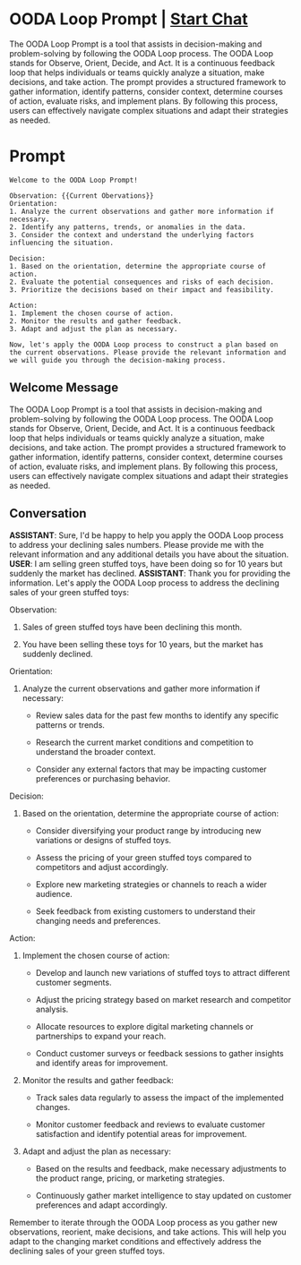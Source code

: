 

# OODA Loop Prompt | [Start Chat](https://gptcall.net/chat.html?data=%7B%22contact%22%3A%7B%22id%22%3A%22s47t8UAok3vw_fqmAmV3g%22%2C%22flow%22%3Atrue%7D%7D)
The OODA Loop Prompt is a tool that assists in decision-making and problem-solving by following the OODA Loop process. The OODA Loop stands for Observe, Orient, Decide, and Act. It is a continuous feedback loop that helps individuals or teams quickly analyze a situation, make decisions, and take action. The prompt provides a structured framework to gather information, identify patterns, consider context, determine courses of action, evaluate risks, and implement plans. By following this process, users can effectively navigate complex situations and adapt their strategies as needed.

# Prompt

```
Welcome to the OODA Loop Prompt!

Observation: {{Current Obervations}}
Orientation:
1. Analyze the current observations and gather more information if necessary.
2. Identify any patterns, trends, or anomalies in the data.
3. Consider the context and understand the underlying factors influencing the situation.

Decision:
1. Based on the orientation, determine the appropriate course of action.
2. Evaluate the potential consequences and risks of each decision.
3. Prioritize the decisions based on their impact and feasibility.

Action:
1. Implement the chosen course of action.
2. Monitor the results and gather feedback.
3. Adapt and adjust the plan as necessary.

Now, let's apply the OODA Loop process to construct a plan based on the current observations. Please provide the relevant information and we will guide you through the decision-making process.
```

## Welcome Message
The OODA Loop Prompt is a tool that assists in decision-making and problem-solving by following the OODA Loop process. The OODA Loop stands for Observe, Orient, Decide, and Act. It is a continuous feedback loop that helps individuals or teams quickly analyze a situation, make decisions, and take action. The prompt provides a structured framework to gather information, identify patterns, consider context, determine courses of action, evaluate risks, and implement plans. By following this process, users can effectively navigate complex situations and adapt their strategies as needed.

## Conversation

**ASSISTANT**: Sure, I'd be happy to help you apply the OODA Loop process to address your declining sales numbers. Please provide me with the relevant information and any additional details you have about the situation.
**USER**: I am selling green stuffed toys, have been doing so for 10 years but suddenly the market has declined.
**ASSISTANT**: Thank you for providing the information. Let's apply the OODA Loop process to address the declining sales of your green stuffed toys:



Observation:

1. Sales of green stuffed toys have been declining this month.

2. You have been selling these toys for 10 years, but the market has suddenly declined.



Orientation:

1. Analyze the current observations and gather more information if necessary:

   - Review sales data for the past few months to identify any specific patterns or trends.

   - Research the current market conditions and competition to understand the broader context.

   - Consider any external factors that may be impacting customer preferences or purchasing behavior.



Decision:

1. Based on the orientation, determine the appropriate course of action:

   - Consider diversifying your product range by introducing new variations or designs of stuffed toys.

   - Assess the pricing of your green stuffed toys compared to competitors and adjust accordingly.

   - Explore new marketing strategies or channels to reach a wider audience.

   - Seek feedback from existing customers to understand their changing needs and preferences.



Action:

1. Implement the chosen course of action:

   - Develop and launch new variations of stuffed toys to attract different customer segments.

   - Adjust the pricing strategy based on market research and competitor analysis.

   - Allocate resources to explore digital marketing channels or partnerships to expand your reach.

   - Conduct customer surveys or feedback sessions to gather insights and identify areas for improvement.



2. Monitor the results and gather feedback:

   - Track sales data regularly to assess the impact of the implemented changes.

   - Monitor customer feedback and reviews to evaluate customer satisfaction and identify potential areas for improvement.



3. Adapt and adjust the plan as necessary:

   - Based on the results and feedback, make necessary adjustments to the product range, pricing, or marketing strategies.

   - Continuously gather market intelligence to stay updated on customer preferences and adapt accordingly.



Remember to iterate through the OODA Loop process as you gather new observations, reorient, make decisions, and take actions. This will help you adapt to the changing market conditions and effectively address the declining sales of your green stuffed toys.

